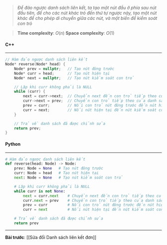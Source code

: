 > _Để đảo ngược danh sách liên kết, ta tạo một nút đầu ở phía sau nút đầu tiên, để cho các nút khác trỏ đến thứ tự ngược này, tạo một nút khác để cho phép di chuyển giữa các nút, và một biến để kiểm soát con trỏ_

> **Time complexity**: $O(n)$ 
> **Space complexity**: $O(1)$

#### C++
---
``` cpp
// Hàm đảo ngược danh sách liên kết
Node* reverse(Node* head) {
    Node* prev = nullptr;   // Tạo nút đứng trước
    Node* curr = head;      // Tạo nút hiện tại
    Node* next = nullptr;   // Tạo nút kiểm soát con trỏ

    // Lặp khi curr không phải là NULL
    while (curr) {
        next = curr->next;  // Chuyển next đến con trỏ tiếp theo của danh sách liên kết
        curr->next = prev;  // Chuyển con trỏ tiếp theo của danh sách liên kết đến nút đứng trước
        prev = curr;        // Nối con trỏ nút đứng trước đến nút hiện tại
        curr = next;        // Nối nút hiện tại đến nút kiểm soát con trỏ
    }

    // Trả về danh sách đã được chỉnh sửa
    return prev;
}
```
#### Python
---
``` python
# Hàm đảo ngược danh sách liên kết
def reverse(head: Node) -> Node:
    prev: Node = None	# Tạo nút đứng trước
    curr: Node = head	# Tạo nút hiện tại
    next: Node = None	# Tạo nút kiểm soát con trỏ

	# Lặp khi curr không phải là NULL
    while curr is not None:
        next = curr.next	# Chuyển next đến con trỏ tiếp theo của danh sách liên kết
        curr.next = prev	# Chuyển con trỏ tiếp theo của danh sách liên kết đến nút đứng trước
        prev = curr			# Nối con trỏ nút đứng trước đến nút hiện tại
        curr = next			# Nối nút hiện tại đến nút kiểm soát con trỏ

	# Trả về danh sách đã được chỉnh sửa
    return prev
```
---
**Bài trước**: [[Sửa đổi Danh sách liên kết đơn]]